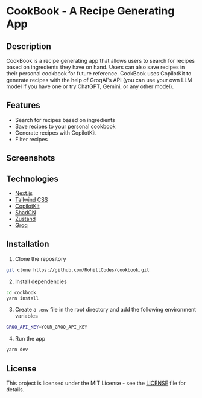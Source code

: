 # CookBook - A Recipe Generating App

## Description
CookBook is a recipe generating app that allows users to search for recipes based on ingredients they have on hand. Users can also save recipes in their personal cookbook for future reference. CookBook uses CopilotKit to generate recipes with the help of GroqAI's API (you can use your own LLM model if you have one or try ChatGPT, Gemini, or any other model).

## Features
- Search for recipes based on ingredients
- Save recipes to your personal cookbook
- Generate recipes with CopilotKit
- Filter recipes

## Screenshots

## Technologies
- [Next.js](https://nextjs.org)
- [Tailwind CSS](https://tailwindcss.com)
- [CopilotKit](https://copilotkit.ai)
- [ShadCN](https://ui.shadcn.com)
- [Zustand](https://zustand.docs.pmnd.rs)
- [Groq](https://groq.com)

## Installation

1. Clone the repository
```bash
git clone https://github.com/RohittCodes/cookbook.git
```

2. Install dependencies
```bash
cd cookbook
yarn install
```

3. Create a `.env` file in the root directory and add the following environment variables
```bash
GROQ_API_KEY=YOUR_GROQ_API_KEY
```

4. Run the app
```bash
yarn dev
```

## License
This project is licensed under the MIT License - see the [LICENSE](LICENSE) file for details.